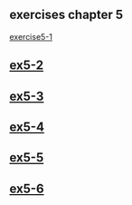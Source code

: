 ## exercises chapter 5
[exercise5-1](https://replit.com/@alexisc64/ejercicio-5-1)

## [ex5-2](https://replit.com/@alexisc64/ej-5-2#main.c)

## [ex5-3](https://replit.com/@alexisc64/ej-5-3#main.c)

## [ex5-4](https://replit.com/@alexisc64/ej-5-4#main.c)

## [ex5-5](https://replit.com/@alexisc64/ej5-5#main.c)

## [ex5-6](https://replit.com/@alexisc64/ej5-6#main.c)

